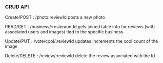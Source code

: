 ### CRUD API

Create/POST : /photo:reviewId
posts a new photo

READ/GET : /business/:resterauntId
 gets joined table info for reviews (with associated users and images) tied to the specific business

Update/PUT : /vote/cool/:reviewId
updates increments the cool count of the image

Delete/DELETE : /review/:reviewId
delete the review associated with the Id